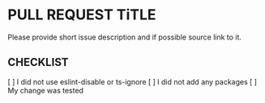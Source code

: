 # PULL REQUEST TiTLE

Please provide short issue description and if possible source link to it.

## CHECKLIST

[ ] I did not use eslint-disable or ts-ignore
[ ] I did not add any packages
[ ] My change was tested

